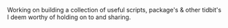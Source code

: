 Working on building a collection of useful scripts, package's & other 
tidbit's I deem worthy of holding on to and sharing.



